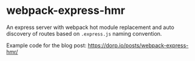 # webpack-express-hmr

An express server with webpack hot module replacement and auto discovery of routes
based on `.express.js` naming convention.

Example code for the blog post:
https://dorp.io/posts/webpack-express-hmr/
